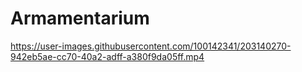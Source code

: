 # Armamentarium



https://user-images.githubusercontent.com/100142341/203140270-942eb5ae-cc70-40a2-adff-a380f9da05ff.mp4

